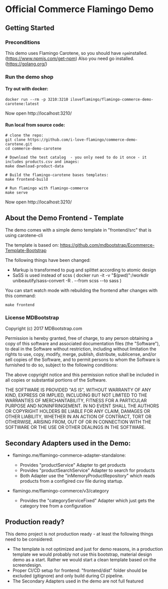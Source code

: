 # Official Commerce Flamingo Demo

## Getting Started

### Preconditions

This demo uses Flamingo Carotene, so you should have `npm`installed. (https://www.npmjs.com/get-npm)
Also you need go installed. (https://golang.org/)

### Run the demo shop

#### Try out with docker:

```
docker run --rm -p 3210:3210 iloveflamingo/flamingo-commerce-demo-carotene:latest
```
Now open http://localhost:3210/

#### Run local from source code:
```
# clone the repo:
git clone https://github.com/i-love-flamingo/commerce-demo-carotene.git
cd commerce-demo-carotene

# Download the test catalog  - you only need to do it once - it includes products.csv and images:
make download-product-data

# Build the flamingo-carotene bases templates:
make frontend-build

# Run flamingo with flamingo-commerce
make serve

```

Now open http://localhost:3210/

## About the Demo Frontend - Template
The demo comes with a simple demo template in "frontend/src" that is using carotene-cli

The template is based on: https://github.com/mdbootstrap/Ecommerce-Template-Bootstrap

The following things have been changed:
- Markup is transformed to pug and splittet according to atomic design
- SaSS is used instead of scss (  docker run -it -v "$(pwd)":/workdir unibeautify/sass-convert -R . --from scss --to sass )

You can start watch mode with rebuilding the frontend after changes with this command:
```
make frontend
```
### License MDBootstrap

Copyright (c) 2017 MDBootstrap.com

Permission is hereby granted, free of charge, to any person obtaining a copy of this software and associated documentation files (the "Software"), to deal in the Software without restriction, including without limitation the rights to use, copy, modify, merge, publish, distribute, sublicense, and/or sell copies of the Software, and to permit persons to whom the Software is furnished to do so, subject to the following conditions:

The above copyright notice and this permission notice shall be included in all copies or substantial portions of the Software.

THE SOFTWARE IS PROVIDED "AS IS", WITHOUT WARRANTY OF ANY KIND, EXPRESS OR IMPLIED, INCLUDING BUT NOT LIMITED TO THE WARRANTIES OF MERCHANTABILITY, FITNESS FOR A PARTICULAR PURPOSE AND NONINFRINGEMENT. IN NO EVENT SHALL THE AUTHORS OR COPYRIGHT HOLDERS BE LIABLE FOR ANY CLAIM, DAMAGES OR OTHER LIABILITY, WHETHER IN AN ACTION OF CONTRACT, TORT OR OTHERWISE, ARISING FROM, OUT OF OR IN CONNECTION WITH THE SOFTWARE OR THE USE OR OTHER DEALINGS IN THE SOFTWARE.


## Secondary Adapters used in the Demo:

* flamingo.me/flamingo-commerce-adapter-standalone:
    * Provides "productService" Adapter to get products
    * Provides "productSearchService" Adapter to search for products
    * Both Adapter use the "inMemoryProductRepository" which reads products from a configired csv file during startup.
    
* flamingo.me/flamingo-commerce/v3/category
    * Provides the "categoryServiceFixed" Adapter which just gets the category tree from a configuration


## Production ready?

This demo project is not production ready - at least the following things need to be considered:

* The template is not optimized and just for demo reasons, in a production template we would probably not use this  bootstrap, material design demo as a start. Rather we would start a clean template based on the screendesign.
* Proper CI/CD setup for frontend: "frontend/dist" folder should be excluded (gitignore) and only build during CI pipeline.
* The Secondary Adapters used in the demo are not full featured
